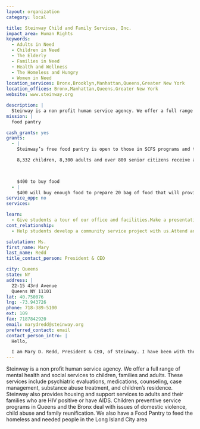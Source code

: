 ```yaml
---
layout: organization
category: local

title: Steinway Child and Family Services, Inc.
impact_area: Human Rights
keywords: 
  - Adults in Need
  - Children in Need
  - The Elderly
  - Families in Need
  - Health and Wellness
  - The Homeless and Hungry
  - Women in Need
location_services: Bronx,Brooklyn,Manhattan,Queens,Greater New York
location_offices: Bronx,Manhattan,Queens,Greater New York
website: www.steinway.org

description: |
  Steinway is a non profit human service agency. We offer a full range of mental health and social services to children, families and adults.  These services include psychiatric evaluations, medications, counseling, case management, substance abuse treatment, and children’s residence.  Steinway also provides housing and support services to adults and their families who are HIV positive or have AIDS.  Children preventive service programs in Queens and the Bronx deal with issues of domestic violence, child abuse and family reunification. We also have a Food Pantry to feed the homeless and needed people in the Long Island City area
mission: |
  food pantry

cash_grants: yes
grants: 
  - |
    Steinway’s free food pantry is open to those in SCFS programs and to the public. It offers food and nutritional information in English and Spanish and helps people secure food stamps and other entitlements.  Provides food to over 17,400 people

    8,332 children, 8,300 adults and over 800 senior citizens receive assistance.

    

    $400 to buy food
  - |
    $400 will buy enough food to prepare 20 bag of food that will provide breakfast, lunch and dinner for a least four days. each bag cost approximately $20.00
service_opp: no
services: 

learn: 
  - Give students a tour of our office and facilities.Make a presentation about our organization.
cont_relationship: 
  - Help students develop a community service project with us.Attend an in-school Check Award Assembly if we receive a grant.Collect pennies during the Penny Harvest next fall.

salutation: Ms.
first_name: Mary
last_name: Redd
title_contact_person: President & CEO

city: Queens
state: NY
address: |
  22-15 43rd Avenue  
  Queens NY 11101
lat: 40.750076
lng: -73.943726
phone: 718-389-5100
ext: 109
fax: 7187842920
email: marydredd@steinway.org
preferred_contact: email
contact_person_intro: |
  Hello,

  I am Mary D. Redd, President & CEO, of Steinway. I have been with the agency for more than 30 years. I work with a very nice group of people and together we take care of children, families, adults and seniors. My work is to make sure everybody does what it is right for the people we serve and take care.
---
```

Steinway is a non profit human service agency. We offer a full range of mental health and social services to children, families and adults.  These services include psychiatric evaluations, medications, counseling, case management, substance abuse treatment, and children’s residence.  Steinway also provides housing and support services to adults and their families who are HIV positive or have AIDS.  Children preventive service programs in Queens and the Bronx deal with issues of domestic violence, child abuse and family reunification. We also have a Food Pantry to feed the homeless and needed people in the Long Island City area